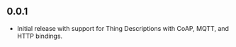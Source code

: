 ## 0.0.1

* Initial release with support for Thing Descriptions with CoAP, MQTT, and HTTP bindings.
